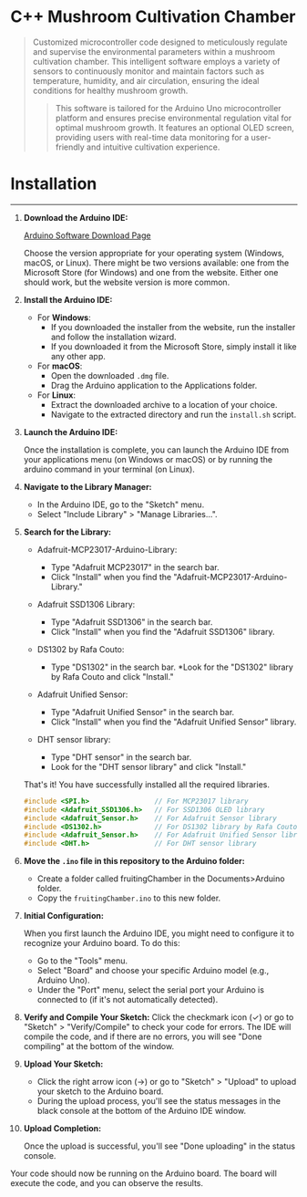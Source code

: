 # C++ Mushroom Cultivation Chamber

> Customized microcontroller code designed to meticulously regulate and supervise the environmental parameters within a mushroom cultivation chamber. This intelligent software employs a variety of sensors to continuously monitor and maintain factors such as temperature, humidity, and air circulation, ensuring the ideal conditions for healthy mushroom growth.
>> This software is tailored for the Arduino Uno microcontroller platform and ensures precise environmental regulation vital for optimal mushroom growth. It features an optional OLED screen, providing users with real-time data monitoring for a user-friendly and intuitive cultivation experience.

# Installation
---

1. **Download the Arduino IDE:**
    
    [Arduino Software Download Page](https://www.arduino.cc/en/software)
    
    Choose the version appropriate for your operating system (Windows, 
macOS, or Linux). There might be two versions available: one from the Microsoft Store (for Windows) and one from the website. Either one should work, but the website version is more common.
    
2. **Install the Arduino IDE:**

    * For **Windows**:
      * If you downloaded the installer from the website, run the installer and follow the installation wizard.
      * If you downloaded it from the Microsoft Store, simply install it like any other app.
    * For **macOS**:
      * Open the downloaded `.dmg` file.
      * Drag the Arduino application to the Applications folder.
    * For **Linux**:
      * Extract the downloaded archive to a location of your choice.
      * Navigate to the extracted directory and run the `install.sh` script.

3. **Launch the Arduino IDE:**
    
    Once the installation is complete, you can launch the Arduino IDE from your applications menu (on Windows or macOS) or by running the arduino command in your terminal (on Linux).

4. **Navigate to the Library Manager:**
    * In the Arduino IDE, go to the "Sketch" menu.
    * Select "Include Library" > "Manage Libraries...".
 
5. **Search for the Library:**
    * Adafruit-MCP23017-Arduino-Library:
      * Type "Adafruit MCP23017" in the search bar.
      * Click "Install" when you find the "Adafruit-MCP23017-Arduino-Library."

    * Adafruit SSD1306 Library:
      * Type "Adafruit SSD1306" in the search bar.
      * Click "Install" when you find the "Adafruit SSD1306" library.

    * DS1302 by Rafa Couto:
      * Type "DS1302" in the search bar.
      *Look for the "DS1302" library by Rafa Couto and click "Install."
    * Adafruit Unified Sensor:
      * Type "Adafruit Unified Sensor" in the search bar.
      * Click "Install" when you find the "Adafruit Unified Sensor" library.
    * DHT sensor library:
      * Type "DHT sensor" in the search bar.
      * Look for the "DHT sensor library" and click "Install."

    That's it! You have successfully installed all the required libraries.

    ```cpp
    #include <SPI.h>                // For MCP23017 library
    #include <Adafruit_SSD1306.h>   // For SSD1306 OLED library
    #include <Adafruit_Sensor.h>    // For Adafruit Sensor library
    #include <DS1302.h>             // For DS1302 library by Rafa Couto
    #include <Adafruit_Sensor.h>    // For Adafruit Unified Sensor library
    #include <DHT.h>                // For DHT sensor library
6. **Move the `.ino` file in this repository to the Arduino folder:**
    * Create a folder called fruitingChamber in the Documents>Arduino folder.
    * Copy the `fruitingChamber.ino` to this new folder.

7. **Initial Configuration:**

    When you first launch the Arduino IDE, you might need to configure it to recognize your Arduino board. To do this:
    * Go to the "Tools" menu. 
    * Select "Board" and choose your specific Arduino model (e.g., Arduino Uno).
    * Under the "Port" menu, select the serial port your Arduino is connected to (if it's not automatically detected).

8. **Verify and Compile Your Sketch:**
    Click the checkmark icon (✓) or go to "Sketch" > "Verify/Compile" to check your code for errors. The IDE will compile the code, and if there are no errors, you will see "Done compiling" at the bottom of the window.

9. **Upload Your Sketch:**
    * Click the right arrow icon (→) or go to "Sketch" > "Upload" to upload your sketch to the Arduino board.
    * During the upload process, you'll see the status messages in the black console at the bottom of the Arduino IDE window.

10. **Upload Completion:**
    
    Once the upload is successful, you'll see "Done uploading" in the status console.

Your code should now be running on the Arduino board. The board will execute the code, and you can observe the results.
